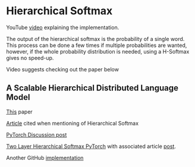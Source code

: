 # Hierarchical Softmax

YouTube [video](https://www.youtube.com/watch?v=B95LTf2rVWM) explaining the implementation.

The output of the hierarchical softmax is the probability of a single word. This process can be done a few times if multiple probabilities are wanted, however, if the whole probability distribution is needed, using a H-Softmax gives no speed-up.

Video suggests checking out the paper below

##  A Scalable Hierarchical Distributed Language Model

[This](https://www.cs.toronto.edu/~amnih/papers/hlbl_final.pdf) paper 

[Article](https://papers.nips.cc/paper_files/paper/2013/file/9aa42b31882ec039965f3c4923ce901b-Paper.pdf) cited when mentioning of Hierarchical Softmax

[PyTorch Discussion post](https://discuss.pytorch.org/t/feedback-on-manually-implemented-hierarchical-softmax/82478)

[Two Layer Hierarchical Softmax PyTorch](https://github.com/leimao/Two-Layer-Hierarchical-Softmax-PyTorch/tree/master) with associated article [post](https://leimao.github.io/article/Hierarchical-Softmax/).

Another GitHub [implementation](https://github.com/rbturnbull/hierarchicalsoftmax)